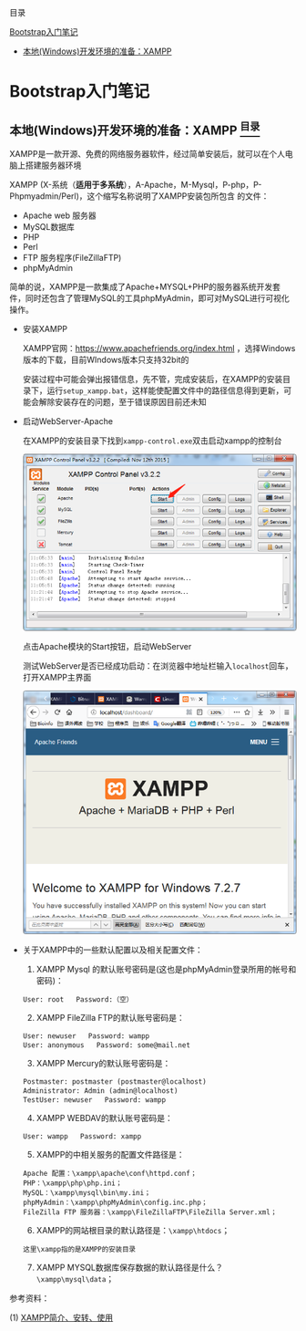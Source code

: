 <a name="content">目录</a>

[Bootstrap入门笔记](#title)
- [本地(Windows)开发环境的准备：XAMPP](#setup-local-webserver)



<h1 name="title">Bootstrap入门笔记</h1>

<a name="setup-local-webserver"><h2>本地(Windows)开发环境的准备：XAMPP [<sup>目录</sup>](#content)</h2></a>

XAMPP是一款开源、免费的网络服务器软件，经过简单安装后，就可以在个人电脑上搭建服务器环境

XAMPP (X-系统（**适用于多系统**），A-Apache，M-Mysql，P-php，P-Phpmyadmin/Perl)，这个缩写名称说明了XAMPP安装包所包含 的文件：

- Apache web 服务器
- MySQL数据库
- PHP
- Perl
- FTP 服务程序(FileZillaFTP)
- phpMyAdmin

简单的说，XAMPP是一款集成了Apache+MYSQL+PHP的服务器系统开发套 件，同时还包含了管理MySQL的工具phpMyAdmin，即可对MySQL进行可视化操作。

- 安装XAMPP

	XAMPP官网：https://www.apachefriends.org/index.html ，选择Windows版本的下载，目前WIndows版本只支持32bit的
	
	安装过程中可能会弹出报错信息，先不管，完成安装后，在XAMPP的安装目录下，运行`setup_xampp.bat`，这样能使配置文件中的路径信息得到更新，可能会解除安装存在的问题，至于错误原因目前还未知

- 启动WebServer-Apache

	在XAMPP的安装目录下找到`xampp-control.exe`双击启动xampp的控制台

	<p align="center"><img src=./picture/Beginning-Bootstrap-SetupXAMPP-1.png width=600 /></p>

	点击Apache模块的Start按钮，启动WebServer
	
	测试WebServer是否已经成功启动：在浏览器中地址栏输入`localhost`回车，打开XAMPP主界面

	<p align="center"><img src=./picture/Beginning-Bootstrap-SetupXAMPP-2.png width=600 /></p>

- 关于XAMPP中的一些默认配置以及相关配置文件：

	1) XAMPP Mysql 的默认账号密码是(这也是phpMyAdmin登录所用的帐号和密码)：

	```
	User: root   Password:（空）  
	```

	2) XAMPP FileZilla FTP的默认账号密码是：

	```
	User: newuser   Password: wampp
	User: anonymous   Password: some@mail.net
	```

	3) XAMPP Mercury的默认账号密码是：

	```
	Postmaster: postmaster (postmaster@localhost)
	Administrator: Admin (admin@localhost)
	TestUser: newuser   Password: wampp
	```

	4)  XAMPP WEBDAV的默认账号密码是：

	```
	User: wampp   Password: xampp
	```

	5) XAMPP的中相关服务的配置文件路径是：

	```
	Apache 配置：\xampp\apache\conf\httpd.conf；
	PHP：\xampp\php\php.ini；
	MySQL：\xampp\mysql\bin\my.ini；
	phpMyAdmin：\xampp\phpMyAdmin\config.inc.php；
	FileZilla FTP 服务器：\xampp\FileZillaFTP\FileZilla Server.xml；
	```

	6) XAMPP的网站根目录的默认路径是：`\xampp\htdocs`；

	```
	这里\xampp指的是XAMPP的安装目录
	```
	
	7) XAMPP MYSQL数据库保存数据的默认路径是什么？`\xampp\mysql\data`；




参考资料：

(1) [XAMPP简介、安转、使用](https://www.cnblogs.com/qyfeng009/p/5055192.html)

